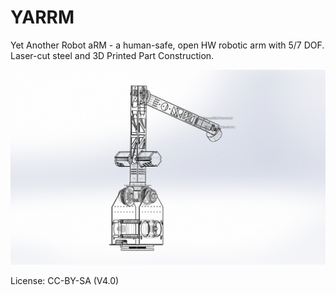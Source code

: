 # YARRM
Yet Another Robot aRM - a human-safe, open HW robotic arm with 5/7 DOF. Laser-cut steel and 3D Printed Part Construction.


![assembly](https://raw.githubusercontent.com/jonnycowboy/YARRM/master/img/complete.JPG)


License: CC-BY-SA (V4.0)
